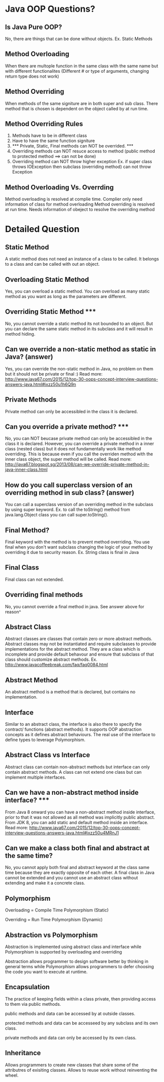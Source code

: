 # Java OOP Questions?

## Is Java Pure OOP?
No, there are things that can be done without objects. 
Ex. Static Methods

## Method Overloading
When there are multople function in the same class with the same name but with different functionalites (Different # or type of arguments, changing return type does not work)

## Method Overriding 
When methods of the same signiture are in both super and sub class. There method that is chosen is dependent on the object called by at run time. 

## Method Overriding Rules
1. Methods have to be in different class 
2. Have to have the same function signiture 
3. *** Private, Static, Final methods can NOT be overrided. ***
4. Overriding methods can NOT resuce access to method (public method to protected method ==> can not be done)
5. Overriding method can NOT throw higher exception 
	Ex. if super class throws IOException then subclass (overriding method) can not throw Exception 

## Method Overloading Vs. Overrding 
Method overloading is resolved at complie time. Complier only need information of class for method overloading 
Method overriding is resolved at run time. Needs information of obeject to resolve the overriding method 

# Detailed Question

## Static Method
A static method does not need an instance of a class to be called. It belongs to a class and can be called with out an object. 

## Overloading Static Method
Yes, you can overload a static method. You can overload as many static method as you want as long as the parameters are different.

## Overriding Static Method ***
No, you cannot override a static method its not bounded to an object. But you can declare the same static method in its subclass and it will result in method hiding. 

## Can we override a non-static method as static in Java? (answer)
Yes, you can override the non-static method in Java, no problem on them but it should not be private or final :)
Read more: http://www.java67.com/2015/12/top-30-oops-concept-interview-questions-answers-java.html#ixzz50u1h6Q9n

## Private Methods
Private method can only be accessibled in the class it is declared.

## Can you override a private method?  ***
No, you can NOT beucase private method can only be accessibled in the class it is declared. However, you can override a private method in a inner class (nested class) but it does not fundamentally work like method overriding. This is because even if you call the overriden method with the inner class object, the super method will be called. 
Read more: http://java67.blogspot.sg/2013/08/can-we-override-private-method-in-java-inner-class.html

## How do you call superclass version of an overriding method in sub class? (answer)
You can call a superclass version of an overriding method in the subclass by using super keyword. 
Ex. to call the toString() method from java.lang.Object class you can call super.toString().

## Final Method?
Final keyword with the method is to prevent method overriding. You use final when you don't want subclass changing the logic of your method by overriding it due to security reason. 
Ex. String class is final in Java

## Final Class
Final class can not extended. 

## Overriding final methods
No, you cannot override a final method in java. See answer above for reason^

## Abstract Class
Abstract classes are classes that contain zero or more abstract methods. Abstract classes may not be instantiated and require subclasses to provide implementations for the abstract method. They are a class which is incomplete and provide default behavour and ensure that subclass of that class should customize abstract methods. 
Ex. http://www.javacoffeebreak.com/faq/faq0084.html

## Abstract Method
An abstract method is a method that is declared, but contains no implementation. 

## Interface 
Similar to an abstract class, the interface is also there to specify the contract/ functions (abstract methods). It supports OOP abstraction concepts as it defines abstract behaviours. The real use of the interface to define types to leverage Polymorphism. 

## Abstract Class vs Interface
Abstract class can contain non-abstract methods but interface can only contain abstract methods. 
A class can not extend one class but can implement multiple interfaces. 


## Can we have a non-abstract method inside interface? ***
From Java 8 onward you can have a non-abstract method inside interface, prior to that it was not allowed as all method was implicitly public abstract. From JDK 8, you can add static and default method inside an interface.
Read more: http://www.java67.com/2015/12/top-30-oops-concept-interview-questions-answers-java.html#ixzz50u4MRnJ1

## Can we make a class both final and abstract at the same time? 
No, you cannot apply both final and abstract keyword at the class same time because they are exactly opposite of each other. A final class in Java cannot be extended and you cannot use an abstract class without extending and make it a concrete class.

## Polymorphism
Overloading = Compile Time Polymorphism (Static)

Overriding = Run Time Polymorphism (Dynamic)

## Abstraction vs Polymorphism
Abstraction is implemented using abstract class and interface while Polymorphism is supported by overloading and overriding

Abstraction allows programmer to design software better by thinking in general terms while Polymorphism allows programmers to defer choosing the code you want to execute at runtime. 


## Encapsulation 
The practice of keeping fields within a class private, then providing access to them via public methods. 

public methods and data can be accessed by at outside classes.

protected methods and data can be accesseed by any subclass and its own class.

private methods and data can only be accessed by its own class. 

## Inheritance
Allows programmers to create new classes that share some of the attributres of exisiting classes. Allows to reuse work without reinventing the wheel. 





















